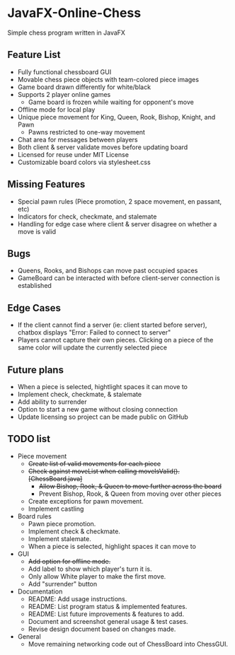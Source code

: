 # JavaFX-Online-Chess
Simple chess program written in JavaFX

## Feature List

* Fully functional chessboard GUI
* Movable chess piece objects with team-colored piece images
* Game board drawn differently for white/black
* Supports 2 player online games
  * Game board is frozen while waiting for opponent's move
* Offline mode for local play
* Unique piece movement for King, Queen, Rook, Bishop, Knight, and Pawn
  * Pawns restricted to one-way movement
* Chat area for messages between players
* Both client & server validate moves before updating board
* Licensed for reuse under MIT License
* Customizable board colors via stylesheet.css

## Missing Features

* Special pawn rules (Piece promotion, 2 space movement, en passant, etc)
* Indicators for check, checkmate, and stalemate
* Handling for edge case where client & server disagree on whether a move is valid

## Bugs

* Queens, Rooks, and Bishops can move past occupied spaces
* GameBoard can be interacted with before client-server connection is established

## Edge Cases

* If the client cannot find a server (ie: client started before server), chatbox displays "Error: Failed to connect to server"
* Players cannot capture their own pieces. Clicking on a piece of the same color will update the currently selected piece

## Future plans

* When a piece is selected, hightlight spaces it can move to
* Implement check, checkmate, & stalemate
* Add ability to surrender
* Option to start a new game without closing connection
* Update licensing so project can be made public on GitHub

## TODO list
* Piece movement
  * ~~Create list of valid movements for each piece~~
  * ~~Check against moveList when calling moveIsValid(). [ChessBoard.java]~~
    * ~~Allow Bishop, Rook, & Queen to move further across the board~~
    * Prevent Bishop, Rook, & Queen from moving over other pieces
  * Create exceptions for pawn movement.
  * Implement castling
* Board rules
  * Pawn piece promotion.
  * Implement check & checkmate.
  * Implement stalemate.
  * When a piece is selected, highlight spaces it can move to
* GUI
  * ~~Add option for offline mode.~~
  * Add label to show which player's turn it is.
  * Only allow White player to make the first move.
  * Add "surrender" button
* Documentation
  * README: Add usage instructions.
  * README: List program status & implemented features.
  * README: List future improvements & features to add.
  * Document and screenshot general usage & test cases.
  * Revise design document based on changes made.
* General
  * Move remaining networking code out of ChessBoard into ChessGUI.
  
